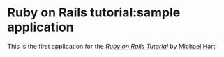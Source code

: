 # Ruby on Rails tutorial:sample application

This is the first application for the
[*Ruby on Rails Tutorial*](http://railsturoial.jp/)
by [Michael Hartl](http://michaelhart1.com)
